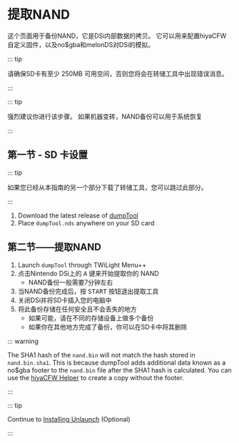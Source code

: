 # 提取NAND

这个页面用于备份NAND，它是DSi内部数据的拷贝。 它可以用来配置hiyaCFW自定义固件，以及no$gba和melonDS对DSi的模拟。

::: tip

请确保SD卡有至少 250MB 可用空间，否则您将会在转储工具中出现错误消息。

:::

::: tip

强烈建议你进行该步骤。 如果机器变砖，NAND备份可以用于系统恢复

:::

## 第一节 - SD 卡设置

::: tip

如果您已经从本指南的另一个部分下载了转储工具，您可以跳过此部分。

:::

1. Download the latest release of [dumpTool](https://github.com/zoogie/dumpTool/releases/latest/download/dumpTool.nds)
2. Place `dumpTool.nds` anywhere on your SD card

## 第二节——提取NAND

1. Launch `dumpTool` through TWiLight Menu++
2. 点击Nintendo DSi上的 <kbd class="face">A</kbd> 键来开始提取你的 NAND
   - NAND备份一般需要7分钟左右
3. 当NAND备份完成后，按 <kbd>START</kbd> 按钮退出提取工具
4. 关闭DSi并将SD卡插入您的电脑中
5. 将此备份存储在任何安全且不会丢失的地方
   - 如果可能，请在不同的存储设备上做多个备份
   - 如果你在其他地方完成了备份，你可以在SD卡中将其删除

::: warning

The SHA1 hash of the `nand.bin` will not match the hash stored in `nand.bin.sha1`. This is because dumpTool adds additional data known as a no$gba footer to the `nand.bin` file after the SHA1 hash is calculated. You can use the [hiyaCFW Helper](https://github.com/mondul/HiyaCFW-Helper/releases) to create a copy without the footer.

:::

::: tip

Continue to [Installing Unlaunch](installing-unlaunch.html) (Optional)

:::
